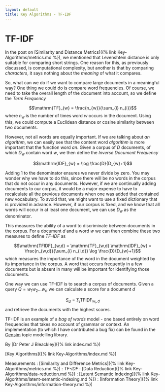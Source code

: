 ```yaml
---
layout: default
title: Key Algorithms - TF-IDF
---
```


# TF-IDF

In the post on [Similarity and Distance Metrics]({% link Key-Algorithms/metrics.md %}), we mentioned that Levenshtein distance is only suitable for comparing short strings. One reason for this, as previously discussed, is computational complexity, but another is that by comparing *characters*, it says nothing about the *meaning* of what it compares.

So, what can we do if we want to compare large documents in a meaningful way? One thing we could do is compare word frequencies. Of course, we need to take the overall length of the document into account, so we define the *Term Frequency*

$$\mathrm{TF}_{w} = \frac{n_{w}}{\sum_{i} n_{i}}$$ where $n_{w}$ is the number of times word $w$ occurs in the document. Using this, we could compute a Euclidean distance or cosine similarity between two documents. 

However, not all words are equally important. If we are talking about *an algorithm*, we can easily see that the content word *algorithm* is more important that the function word *an*. Given a corpus of $D$ documents, of which $D_{w}$ contain word $w$, we then define the *Inverse Document Frequency*

$$\mathrm{IDF}_{w} = \log \frac{D}{D_{w}+1}$$

Adding 1 to the denominator ensures we never divide by zero. You may wonder why we have to do this, since there will be no words in the corpus that do not occur in any documents. However, if we are continually adding documents to our corpus, it would be a major expense to have to recalculate all the previous documents when one was added that contained new vocabulary. To avoid that, we might want to use a fixed dictionary that is provided in advance. However, if our corpus is fixed, and we know that all words will occur in at least one document, we can use $D_{w}$ as the denominator.

This measures the ability of a word to discriminate between documents in the corpus. For a document $d$ and a word $w$ we can then combine these two measures to define *TF-IDF* as

$$\mathrm{TFIDF}_{w,d} = \mathrm{TF}_{w,d} \mathrm{IDF}_{w} = \frac{n_{w,d}}{\sum_{i} n_{i,d}} \log \frac{D}{D_{w}+1}$$
which measures the importance of the word in the document weighted by its importance in the corpus. A word that occurs frequently in a few documents but is absent in many will be important for identifying those documents.

One way we can use TF-IDF is to search a corpus of documents. Given a query $Q = w_{1}w_{2}\ldots w_{n}$ we can calculate a score for a document $d$

$$S_{d} = \sum_{i} \mathrm{TFIDF}_{w_{i},d}$$ and retrieve the documents with the highest scores.

TF-IDF is an example of a *bag of words* model - one based entirely on word frequencies that takes no account of grammar or context. An implementation (to which I have contributed a bug fix) can be found in the [Gensim](https://radimrehurek.com/gensim/) topic modelling library.

By [Dr Peter J Bleackley]({% link index.md %})
 
 [Key Algorithms]({% link Key-Algorithms/index.md %})
 
 Measurements
: [Similarity and Difference Metrics]({% link Key-Algorithms/metrics.md %})
: *TF-IDF*
: [Data Reduction]({% link Key-Algorithms/data-reduction.md %})
: [Latent Semantic Indexing]({% link Key-Algorithms/latent-semantic-indexing.md %})
: [Information Theory]({% link Key-Algorithms/information-theory.md %})


